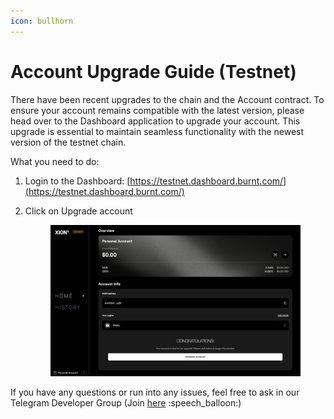 ```yaml
---
icon: bullhorn
---
```


# Account Upgrade Guide (Testnet)

There have been recent upgrades to the chain and the Account contract. To ensure your account remains compatible with the latest version, please head over to the Dashboard application to upgrade your account. This upgrade is essential to maintain seamless functionality with the newest version of the testnet chain.



What you need to do:

1. Login to the Dashboard: [https://testnet.dashboard.burnt.com/](https://testnet.dashboard.burnt.com/)
2.  Click on Upgrade account

    <figure><img src=".gitbook/assets/image (5).png" alt=""><figcaption></figcaption></figure>

If you have any questions or run into any issues, feel free to ask in our Telegram Developer Group (Join [here](https://t.me/+SC47NRhVz9Q2MDg0) :speech\_balloon:)
